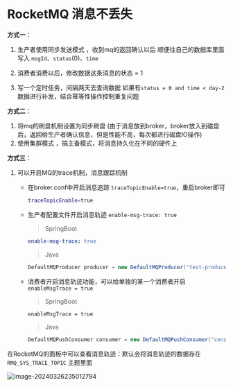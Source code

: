 # RocketMQ 消息不丢失

**方式一**：

1. 生产者使用同步发送模式 ，收到mq的返回确认以后  顺便往自己的数据库里面写入 `msgId`、`status`(0)、`time`

2. 消费者消费以后，修改数据这条消息的状态 = 1

3. 写一个定时任务，间隔两天去查询数据  如果有`status = 0 and time < day-2`数据进行补发，结合幂等性操作控制重复问题

**方式二**：

1. 将mq的刷盘机制设置为同步刷盘 (由于消息放到broker，broker放入到磁盘后，返回给生产者确认信息，但是性能不高，每次都进行磁盘IO操作)
2. 使用集群模式 ，搞主备模式，将消息持久化在不同的硬件上

**方式三**：

1. 可以开启MQ的trace机制，消息跟踪机制

   - 在broker.conf中开启消息追踪 `traceTopicEnable=true`，重启broker即可

     ```sh
     traceTopicEnable=true
     ```

   - 生产者配置文件开启消息轨迹 `enable-msg-trace: true`

     > SpringBoot

     ```yaml
     enable-msg-trace: true
     ```

     > Java

     ```java
     DefaultMQProducer producer = new DefaultMQProducer("test-producer-group",true);
     ```

   - 消费者开启消息轨迹功能，可以给单独的某一个消费者开启`enableMsgTrace = true`

     > SpringBoot

     ```sh
     enableMsgTrace = true
     ```

     > Java

     ```java
     DefaultMQPushConsumer consumer = new DefaultMQPushConsumer("consumer_group",true);
     ```

在RocketMQ的面板中可以查看消息轨迹：默认会将消息轨迹的数据存在 `RMQ_SYS_TRACE_TOPIC` 主题里面

![image-20240326235012794](https://cdn.jsdelivr.net/gh/letengzz/tc2/img202403262350925.png)

